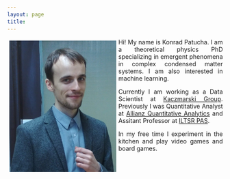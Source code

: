 ```yaml
---
layout: page
title:
---
```

<img src="ja.jpg" align="left" width="250px" style="margin:5px">
<div style="text-align: justify" markdown="1" size="1">
Hi! My name is Konrad Patucha. I am a theoretical physics PhD specializing in emergent phenomena in complex condensed matter systems. I am also interested in machine learning.

Currently I am working as a Data Scientist at [Kaczmarski Group](https://kaczmarskigroup.pl/). Previously I was Quantitative Analyst at [Allianz Quantitative Analytics](https://www.allianz.de/) and Assitant Professor at [ILTSR PAS](https://www.intibs.pl/).

In my free time I experiment in the kitchen and play video games and board games.
</div>
